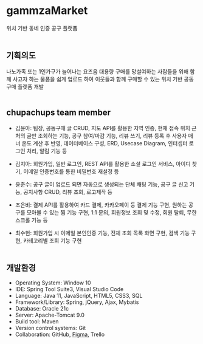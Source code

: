 # gammzaMarket
위치 기반 동네 인증 공구 플랫폼
<br><br>


## 기획의도
나노가족 또는 1인가구가 늘어나는 요즈음 대용량 구매를 망설여하는 사람들을 위해 
함께 사고자 하는 물품을 쉽게 업로드 하여 이웃들과 함께 구매할 수 있는 위치 기반 공동구매 플랫폼 개발
<br><br>


## chupachups team member
- 김윤아: 팀장, 공동구매 글 CRUD, 지도 API를 활용한 지역 인증, 현재 접속 위치 근처의 글만 조회하는 기능, 공구 참여/마감 기능, 리뷰 쓰기, 리뷰 등록 후 사용자 매너 온도 계산 후 반영, 데이터베이스 구성, ERD, Usecase Diagram, 인터셉터 로그인 처리, 알림 기능 등

- 김지아: 회원가입, 일반 로그인, REST API를 활용한 소셜 로그인 서비스, 아이디 찾기, 이메일 인증번호를 통한 비밀번호 재설정 등

- 윤준수: 공구 글이 업로드 되면 자동으로 생성되는 단체 채팅 기능, 공구 글 신고 기능, 공지사항 CRUD, 리뷰 조회, 로고제작 등

- 조은비: 결제 API를 활용하여 카드 결제, 카카오페이 등 결제 기능 구현, 원하는 공구를 모아볼 수 있는 찜 기능 구현, 1:1 문의, 회원정보 조회 및 수정, 회원 탈퇴, 무한스크롤 기능 등

- 최수현: 회원가입 시 이메일 본인인증 기능, 전체 조회 목록 화면 구현, 검색 기능 구현, 카테고리별 조회 기능 구현
<br><br>


## 개발환경
* Operating System: Window 10
* IDE: Spring Tool Suite3, Visual Studio Code
* Language: Java 11, JavaScript, HTML5, CSS3, SQL
* Framework/Library: Spring, jQuery, Ajax, Mybatis
* Database: Oracle 21c
* Server: Apache-Tomcat 9.0
* Build tool: Maven
* Version control systems: Git
* Collaboration: GitHub, <a href="https://www.figma.com/file/3rYgDfOW5JsjZ1JuCJFByb/gamza?type=design&node-id=0%3A1&mode=design&t=6GMxvc00MQyqEXkr-1">Figma</a>, Trello
